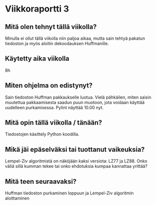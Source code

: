 # Viikkoraportti 3

## Mitä olen tehnyt tällä viikolla?
Minulla ei ollut tällä viikolla niin paljoa aikaa, mutta
sain tehtyä pakatun tiedoston ja myös aloitin dekoodauksen Huffmanille.

## Käytetty aika viikolla
8h

## Miten ohjelma on edistynyt?
Sain tiedoston Huffman pakkaukselle luotua. Vielä pähkäilen, miten saisin muutettua pakkaamisesta saadun puun muotoon,
jota voidaan käyttää uudelleen purkamisessa. Pylint näyttää 10.00 nyt.

## Mitä opin tällä viikolla / tänään?
Tiedostojen käsittely Python koodilla.

## Mikä jäi epäselväksi tai tuottanut vaikeuksia?
Lempel-Ziv algoritmistä on näköjään kaksi versiota: LZ77 ja LZ88. Onko väliä sillä kumman tekee tai onko ehdotuksia kumpaa kannattaa yrittää?

## Mitä teen seuraavaksi?
Huffman tiedoston purkaminen loppuun ja Lempel-Ziv algoritmin aloittaminen

